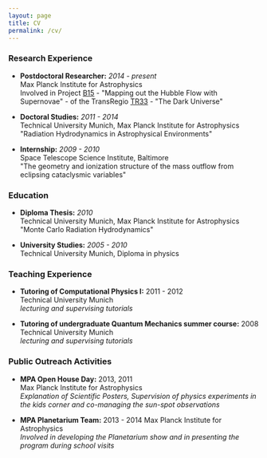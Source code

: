 ```yaml
---
layout: page
title: CV
permalink: /cv/
---
```


### Research Experience

  * __Postdoctoral Researcher:__ _2014 - present_  
   Max Planck Institute for Astrophysics  
   Involved in Project [B15][b15] - "Mapping out the Hubble Flow with Supernovae" - of the TransRegio [TR33][tr33] - "The Dark Universe"

  * __Doctoral Studies:__ _2011 - 2014_  
   Technical University Munich, Max Planck Institute for Astrophysics  
   "Radiation Hydrodynamics in Astrophysical Environments"

  * __Internship:__ _2009 - 2010_  
   Space Telescope Science Institute, Baltimore  
   "The geometry and ionization structure of the mass outflow from eclipsing cataclysmic variables"

[//]: # (### Collaborations)
[//]: # (  * part of the TransRegio [TR33][tr33] - "The Dark Universe" of the German Research Foundation)
[//]: # (  * member of the core development team of the open-source radiative transfer code [TARDIS][tardis])

### Education

  * __Diploma Thesis:__ _2010_  
   Technical University Munich, Max Planck Institute for Astrophysics  
   "Monte Carlo Radiation Hydrodynamics"

  * __University Studies:__ _2005 - 2010_  
   Technical University Munich, Diploma in physics  

### Teaching Experience

  * __Tutoring of Computational Physics I:__ 2011 - 2012  
   Technical University Munich  
   _lecturing and supervising tutorials_

  * __Tutoring of undergraduate Quantum Mechanics summer course:__ 2008  
   Technical University Munich  
   _lecturing and supervising tutorials_

### Public Outreach Activities

  * __MPA Open House Day:__ 2013, 2011  
   Max Planck Institute for Astrophysics  
   _Explanation of Scientific Posters, Supervision of physics experiments in the kids corner and co-managing the sun-spot observations_

  * __MPA Planetarium Team:__ 2013 - 2014
  Max Planck Institute for Astrophysics  
  _Involved in developing the Planetarium show and in presenting the program during school visits_


[b15]: http://darkuniverse.uni-hd.de/view/Main/ProjectB15
[tr33]: http://darkuniverse.uni-hd.de/view/Main/WebHome 
[tardis]: https://github.com/tardis-sn/tardis

